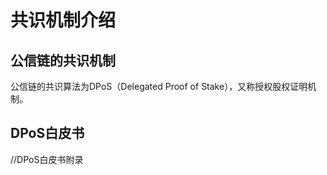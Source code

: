 # 共识机制介绍

## 公信链的共识机制

公信链的共识算法为DPoS（Delegated Proof of Stake），又称授权股权证明机制。

## DPoS白皮书

//DPoS白皮书附录

